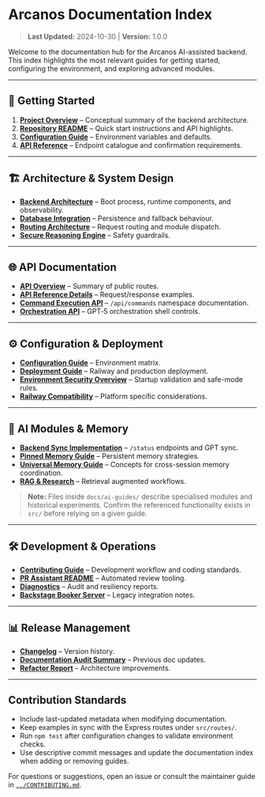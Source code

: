 # Arcanos Documentation Index

> **Last Updated:** 2024-10-30 | **Version:** 1.0.0

Welcome to the documentation hub for the Arcanos AI-assisted backend. This index
highlights the most relevant guides for getting started, configuring the
environment, and exploring advanced modules.

---

## 🚀 Getting Started

1. **[Project Overview](arcanos-overview.md)** – Conceptual summary of the
   backend architecture.
2. **[Repository README](../README.md)** – Quick start instructions and API
   highlights.
3. **[Configuration Guide](CONFIGURATION.md)** – Environment variables and
   defaults.
4. **[API Reference](api/README.md)** – Endpoint catalogue and confirmation
   requirements.

---

## 🏗️ Architecture & System Design

- **[Backend Architecture](backend.md)** – Boot process, runtime components, and
  observability.
- **[Database Integration](DATABASE_INTEGRATION.md)** – Persistence and fallback
  behaviour.
- **[Routing Architecture](ARCANOS_ROUTING_ARCHITECTURE.md)** – Request routing
  and module dispatch.
- **[Secure Reasoning Engine](secure-reasoning-engine.md)** – Safety guardrails.

---

## 🌐 API Documentation

- **[API Overview](api/README.md)** – Summary of public routes.
- **[API Reference Details](api/API_REFERENCE.md)** – Request/response examples.
- **[Command Execution API](api/COMMAND_EXECUTION.md)** – `/api/commands`
  namespace documentation.
- **[Orchestration API](ORCHESTRATION_API.md)** – GPT‑5 orchestration shell
  controls.

---

## ⚙️ Configuration & Deployment

- **[Configuration Guide](CONFIGURATION.md)** – Environment matrix.
- **[Deployment Guide](deployment/DEPLOYMENT.md)** – Railway and production
  deployment.
- **[Environment Security Overview](environment-security-overview.md)** – Startup
  validation and safe-mode rules.
- **[Railway Compatibility](../RAILWAY_COMPATIBILITY_GUIDE.md)** – Platform
  specific considerations.

---

## 🧠 AI Modules & Memory

- **[Backend Sync Implementation](BACKEND_SYNC_IMPLEMENTATION.md)** – `/status`
  endpoints and GPT sync.
- **[Pinned Memory Guide](pinned-memory-guide.md)** – Persistent memory
  strategies.
- **[Universal Memory Guide](ai-guides/UNIVERSAL_MEMORY_GUIDE.md)** – Concepts
  for cross-session memory coordination.
- **[RAG & Research](ai-guides/RESEARCH_MODULE.md)** – Retrieval augmented
  workflows.

> **Note:** Files inside `docs/ai-guides/` describe specialised modules and
> historical experiments. Confirm the referenced functionality exists in `src/`
> before relying on a given guide.

---

## 🛠️ Development & Operations

- **[Contributing Guide](../CONTRIBUTING.md)** – Development workflow and coding
  standards.
- **[PR Assistant README](PR_ASSISTANT_README.md)** – Automated review tooling.
- **[Diagnostics](audits-and-resiliency.md)** – Audit and resiliency reports.
- **[Backstage Booker Server](BACKSTAGE_BOOKER_SERVER.md)** – Legacy integration
  notes.

---

## 📊 Release Management

- **[Changelog](CHANGELOG.md)** – Version history.
- **[Documentation Audit Summary](DOCUMENTATION_AUDIT_SUMMARY.md)** – Previous
  doc updates.
- **[Refactor Report](refactor-report.md)** – Architecture improvements.

---

## Contribution Standards

- Include last-updated metadata when modifying documentation.
- Keep examples in sync with the Express routes under `src/routes/`.
- Run `npm test` after configuration changes to validate environment checks.
- Use descriptive commit messages and update the documentation index when adding
  or removing guides.

For questions or suggestions, open an issue or consult the maintainer guide in
[`../CONTRIBUTING.md`](../CONTRIBUTING.md).
